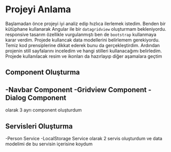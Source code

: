 
# Projeyi Anlama

Başlamadan önce projeyi iyi analiz edip hızlıca ilerlemek istedim. Benden bir kütüphane kullanarak Angular ile bir `datagridview` oluşturmam bekleniyordu.
responsive tasarım özellikle vurgulanmıştı ben de `bootstrap` kullanmaya karar verdim. Projede kullancak data modellerini belirlemem gerekiyordu. Temiz kod prensiplerine dikkat ederek bunu da gerçekleştirdim. Ardından projenin still sayfalarını inceledim ve hangi stilleri kullanacağımı belirledim. Projede kullanılacak resim ve ikonları da hazırlayıp diğer aşamalara geçtim

## Component Oluşturma
-Navbar Component
-Gridview Component
-Dialog Component
-
olarak 3 ayrı component oluşturdum

## Servisleri Oluşturma
-Person Service
-LocalStorage Service
olarak 2 servis oluşturdum ve data modelimi de bu servisin içerisine koydum


